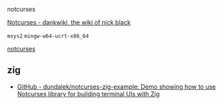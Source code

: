 notcurses

[Notcurses - dankwiki, the wiki of nick black](https://nick-black.com/dankwiki/index.php/Notcurses)

`msys2` `mingw-w64-ucrt-x86_64`

[notcurses](https://notcurses.com//)

## zig

- [GitHub - dundalek/notcurses-zig-example: Demo showing how to use Notcurses library for building terminal UIs with Zig](https://github.com/dundalek/notcurses-zig-example)
